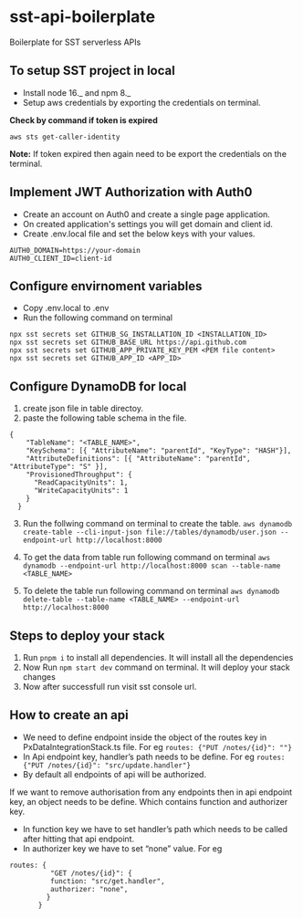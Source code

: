 # sst-api-boilerplate

Boilerplate for SST serverless APIs

## To setup SST project in local

- Install node 16._ and npm 8._
- Setup aws credentials by exporting the credentials on terminal.

**Check by command if token is expired**

```
aws sts get-caller-identity
```

**Note:** If token expired then again need to be export the credentials on the terminal.

## Implement JWT Authorization with Auth0

- Create an account on Auth0 and create a single page application.
- On created application's settings you will get domain and client id.
- Create .env.local file and set the below keys with your values.

```
AUTH0_DOMAIN=https://your-domain
AUTH0_CLIENT_ID=client-id
```

## Configure envirnoment variables

- Copy .env.local to .env
- Run the following command on terminal

```
npx sst secrets set GITHUB_SG_INSTALLATION_ID <INSTALLATION_ID>
npx sst secrets set GITHUB_BASE_URL https://api.github.com
npx sst secrets set GITHUB_APP_PRIVATE_KEY_PEM <PEM file content>
npx sst secrets set GITHUB_APP_ID <APP_ID>
```

## Configure DynamoDB for local

1. create json file in table directoy.
2. paste the following table schema in the file.

```
{
    "TableName": "<TABLE_NAME>",
    "KeySchema": [{ "AttributeName": "parentId", "KeyType": "HASH"}],
    "AttributeDefinitions": [{ "AttributeName": "parentId", "AttributeType": "S" }],
    "ProvisionedThroughput": {
      "ReadCapacityUnits": 1,
      "WriteCapacityUnits": 1
    }
  }
```

3. Run the follwing command on terminal to create the table.
   `aws dynamodb create-table --cli-input-json file://tables/dynamodb/user.json --endpoint-url http://localhost:8000`

4. To get the data from table run following command on terminal
   `aws dynamodb --endpoint-url http://localhost:8000 scan --table-name <TABLE_NAME>`

5. To delete the table run following command on terminal
   `aws dynamodb delete-table --table-name <TABLE_NAME> --endpoint-url http://localhost:8000`

## Steps to deploy your stack

1. Run `pnpm i` to install all dependencies. It will install all the dependencies
2. Now Run `npm start dev` command on terminal. It will deploy your stack changes
3. Now after successfull run visit sst console url.

## How to create an api

- We need to define endpoint inside the object of the routes key in PxDataIntegrationStack.ts file.
  For eg `routes: {"PUT /notes/{id}": ""}`
- In Api endpoint key, handler’s path needs to be define.
  For eg `routes: {"PUT /notes/{id}": "src/update.handler"}`
- By default all endpoints of api will be authorized.

If we want to remove authorisation from any endpoints then in api endpoint key, an object needs to be define.
Which contains function and authorizer key.

- In function key we have to set handler’s path which needs to be called after hitting that api endpoint.
- In authorizer key we have to set “none” value.
  For eg

```
routes: {
          "GET /notes/{id}": {
          function: "src/get.handler",
          authorizer: "none",
         }
       }
```
